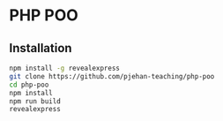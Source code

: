 # PHP POO

## Installation

```bash
npm install -g revealexpress
git clone https://github.com/pjehan-teaching/php-poo
cd php-poo
npm install
npm run build
revealexpress
```
